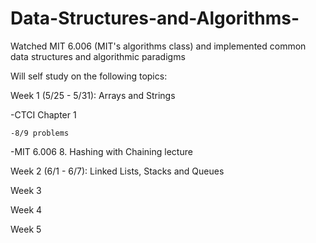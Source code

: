 # Data-Structures-and-Algorithms-
Watched MIT 6.006 (MIT's algorithms class) and implemented common data structures and algorithmic paradigms

Will self study on the following topics:

Week 1 (5/25 - 5/31): Arrays and Strings

  -CTCI Chapter 1
  
    -8/9 problems 
    
  -MIT 6.006 8. Hashing with Chaining lecture
  

Week 2 (6/1 - 6/7): Linked Lists, Stacks and Queues

Week 3 

Week 4 

Week 5 

